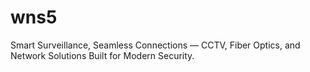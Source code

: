 # wns5
Smart Surveillance, Seamless Connections — CCTV, Fiber Optics, and Network Solutions Built for Modern Security.
